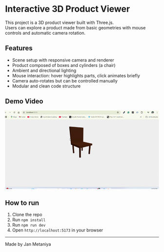 # Interactive 3D Product Viewer

This project is a 3D product viewer built with Three.js.  
Users can explore a product made from basic geometries with mouse controls and automatic camera rotation.

## Features

- Scene setup with responsive camera and renderer  
- Product composed of boxes and cylinders (a chair)  
- Ambient and directional lighting  
- Mouse interaction: hover highlights parts, click animates briefly  
- Camera auto-rotates but can be controlled manually  
- Modular and clean code structure

## Demo Video

![Demo](./media/demogif.gif)


## How to run

1. Clone the repo  
2. Run `npm install`  
3. Run `npm run dev`  
4. Open `http://localhost:5173` in your browser

---

Made by Jan Metaniya
